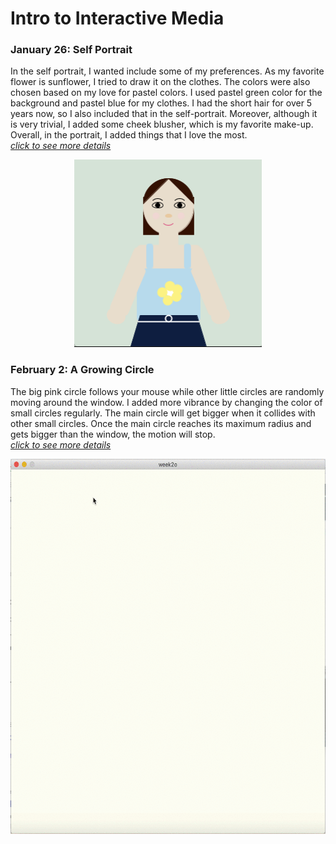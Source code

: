 # Intro to Interactive Media

### January 26: Self Portrait ###
In the self portrait, I wanted include some of my preferences. As my favorite flower is sunflower, I tried to draw it on the clothes. The colors were also chosen based on my love for pastel colors. I used pastel green color for the background and pastel blue for my clothes. I had the short hair for over 5 years now, so I also included that in the self-portrait. Moreover, although it is very trivial, I added some cheek blusher, which is my favorite make-up. Overall, in the portrait, I added things that I love the most.<br>
[*click to see more details*](https://github.com/nakyeongahn/IntrotoIM/blob/main/January_26/README.md)

<p align="center">
<img src="January_26/self_portrait.png" width="300" height="300">
</p>



### February 2: A Growing Circle ###
The big pink circle follows your mouse while other little circles are randomly moving around the window. I added more vibrance by changing the color of small circles regularly. The main circle will get bigger when it collides with other small circles. Once the main circle reaches its maximum radius and gets bigger than the window, the motion will stop.<br>
[*click to see more details*](https://github.com/nakyeongahn/IntrotoIM/blob/main/February_2/README.md)
<p align="center">
<img src="February_2/na2450_Week2_Assignment.gif" width="600" height="600">
</p>


